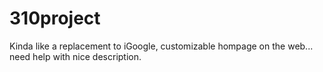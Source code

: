 310project
==========

Kinda like a replacement to iGoogle, customizable hompage on the web... need help with nice description.